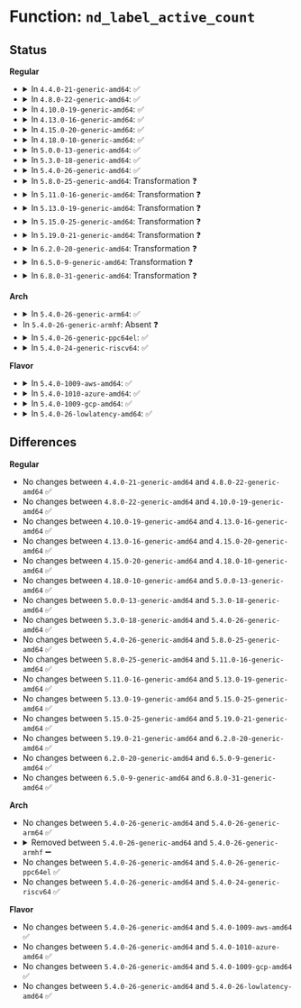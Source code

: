 # Function: <code>nd_label_active_count</code>

## Status
<b>Regular</b>
<ul>
<li>
<details>
<summary>In <code>4.4.0-21-generic-amd64</code>: ✅</summary>

```c
int nd_label_active_count(struct nvdimm_drvdata * ndd)
```

```json
{
  "name": "nd_label_active_count",
  "collision_type": "Unique Global",
  "inline_type": "No",
  "funcs": [
    {
      "addr": 18446744071584741168,
      "name": "nd_label_active_count",
      "external": true,
      "loc": "drivers/nvdimm/label.c:321",
      "file": "drivers/nvdimm/label.c",
      "inline": "seen, unknown",
      "caller_inline": [],
      "caller_func": [
        "drivers/nvdimm/namespace_devs.c:nd_region_register_namespaces"
      ]
    }
  ],
  "symbols": [
    {
      "addr": 18446744071584741168,
      "name": "nd_label_active_count",
      "section": ".text",
      "bind": "STB_GLOBAL",
      "size": 273
    }
  ]
}
```
</details>
</li>
<li>
<details>
<summary>In <code>4.8.0-22-generic-amd64</code>: ✅</summary>

```c
int nd_label_active_count(struct nvdimm_drvdata * ndd)
```

```json
{
  "name": "nd_label_active_count",
  "collision_type": "Unique Global",
  "inline_type": "No",
  "funcs": [
    {
      "addr": 18446744071585093456,
      "name": "nd_label_active_count",
      "external": true,
      "loc": "drivers/nvdimm/label.c:321",
      "file": "drivers/nvdimm/label.c",
      "inline": "seen, unknown",
      "caller_inline": [],
      "caller_func": [
        "drivers/nvdimm/namespace_devs.c:nd_region_register_namespaces"
      ]
    }
  ],
  "symbols": [
    {
      "addr": 18446744071585093456,
      "name": "nd_label_active_count",
      "section": ".text",
      "bind": "STB_GLOBAL",
      "size": 266
    }
  ]
}
```
</details>
</li>
<li>
<details>
<summary>In <code>4.10.0-19-generic-amd64</code>: ✅</summary>

```c
int nd_label_active_count(struct nvdimm_drvdata * ndd)
```

```json
{
  "name": "nd_label_active_count",
  "collision_type": "Unique Global",
  "inline_type": "No",
  "funcs": [
    {
      "addr": 18446744071585281040,
      "name": "nd_label_active_count",
      "external": true,
      "loc": "drivers/nvdimm/label.c:321",
      "file": "drivers/nvdimm/label.c",
      "inline": "seen, unknown",
      "caller_inline": [],
      "caller_func": [
        "drivers/nvdimm/namespace_devs.c:nd_region_register_namespaces"
      ]
    }
  ],
  "symbols": [
    {
      "addr": 18446744071585281040,
      "name": "nd_label_active_count",
      "section": ".text",
      "bind": "STB_GLOBAL",
      "size": 266
    }
  ]
}
```
</details>
</li>
<li>
<details>
<summary>In <code>4.13.0-16-generic-amd64</code>: ✅</summary>

```c
int nd_label_active_count(struct nvdimm_drvdata * ndd)
```

```json
{
  "name": "nd_label_active_count",
  "collision_type": "Unique Global",
  "inline_type": "No",
  "funcs": [
    {
      "addr": 18446744071585366352,
      "name": "nd_label_active_count",
      "external": true,
      "loc": "drivers/nvdimm/label.c:402",
      "file": "drivers/nvdimm/label.c",
      "inline": "seen, unknown",
      "caller_inline": [],
      "caller_func": [
        "drivers/nvdimm/namespace_devs.c:nd_region_register_namespaces"
      ]
    }
  ],
  "symbols": [
    {
      "addr": 18446744071585366352,
      "name": "nd_label_active_count",
      "section": ".text",
      "bind": "STB_GLOBAL",
      "size": 270
    }
  ]
}
```
</details>
</li>
<li>
<details>
<summary>In <code>4.15.0-20-generic-amd64</code>: ✅</summary>

```c
int nd_label_active_count(struct nvdimm_drvdata * ndd)
```

```json
{
  "name": "nd_label_active_count",
  "collision_type": "Unique Global",
  "inline_type": "No",
  "funcs": [
    {
      "addr": 18446744071585794128,
      "name": "nd_label_active_count",
      "external": true,
      "loc": "drivers/nvdimm/label.c:404",
      "file": "drivers/nvdimm/label.c",
      "inline": "seen, unknown",
      "caller_inline": [],
      "caller_func": [
        "drivers/nvdimm/namespace_devs.c:nd_region_register_namespaces"
      ]
    }
  ],
  "symbols": [
    {
      "addr": 18446744071585794128,
      "name": "nd_label_active_count",
      "section": ".text",
      "bind": "STB_GLOBAL",
      "size": 270
    }
  ]
}
```
</details>
</li>
<li>
<details>
<summary>In <code>4.18.0-10-generic-amd64</code>: ✅</summary>

```c
int nd_label_active_count(struct nvdimm_drvdata * ndd)
```

```json
{
  "name": "nd_label_active_count",
  "collision_type": "Unique Global",
  "inline_type": "No",
  "funcs": [
    {
      "addr": 18446744071586040672,
      "name": "nd_label_active_count",
      "external": true,
      "loc": "drivers/nvdimm/label.c:413",
      "file": "drivers/nvdimm/label.c",
      "inline": "seen, unknown",
      "caller_inline": [],
      "caller_func": [
        "drivers/nvdimm/namespace_devs.c:nd_region_register_namespaces"
      ]
    }
  ],
  "symbols": [
    {
      "addr": 18446744071586040672,
      "name": "nd_label_active_count",
      "section": ".text",
      "bind": "STB_GLOBAL",
      "size": 252
    }
  ]
}
```
</details>
</li>
<li>
<details>
<summary>In <code>5.0.0-13-generic-amd64</code>: ✅</summary>

```c
int nd_label_active_count(struct nvdimm_drvdata * ndd)
```

```json
{
  "name": "nd_label_active_count",
  "collision_type": "Unique Global",
  "inline_type": "No",
  "funcs": [
    {
      "addr": 18446744071586180784,
      "name": "nd_label_active_count",
      "external": true,
      "loc": "drivers/nvdimm/label.c:543",
      "file": "drivers/nvdimm/label.c",
      "inline": "seen, unknown",
      "caller_inline": [],
      "caller_func": [
        "drivers/nvdimm/namespace_devs.c:nd_region_register_namespaces"
      ]
    }
  ],
  "symbols": [
    {
      "addr": 18446744071586180784,
      "name": "nd_label_active_count",
      "section": ".text",
      "bind": "STB_GLOBAL",
      "size": 252
    }
  ]
}
```
</details>
</li>
<li>
<details>
<summary>In <code>5.3.0-18-generic-amd64</code>: ✅</summary>

```c
int nd_label_active_count(struct nvdimm_drvdata * ndd)
```

```json
{
  "name": "nd_label_active_count",
  "collision_type": "Unique Global",
  "inline_type": "No",
  "funcs": [
    {
      "addr": 18446744071586417728,
      "name": "nd_label_active_count",
      "external": true,
      "loc": "drivers/nvdimm/label.c:540",
      "file": "drivers/nvdimm/label.c",
      "inline": "seen, unknown",
      "caller_inline": [],
      "caller_func": [
        "drivers/nvdimm/namespace_devs.c:nd_region_register_namespaces"
      ]
    }
  ],
  "symbols": [
    {
      "addr": 18446744071586417728,
      "name": "nd_label_active_count",
      "section": ".text",
      "bind": "STB_GLOBAL",
      "size": 256
    }
  ]
}
```
</details>
</li>
<li>
<details>
<summary>In <code>5.4.0-26-generic-amd64</code>: ✅</summary>

```c
int nd_label_active_count(struct nvdimm_drvdata * ndd)
```

```json
{
  "name": "nd_label_active_count",
  "collision_type": "Unique Global",
  "inline_type": "No",
  "funcs": [
    {
      "addr": 18446744071586564416,
      "name": "nd_label_active_count",
      "external": true,
      "loc": "drivers/nvdimm/label.c:535",
      "file": "drivers/nvdimm/label.c",
      "inline": "seen, unknown",
      "caller_inline": [],
      "caller_func": [
        "drivers/nvdimm/namespace_devs.c:nd_region_register_namespaces"
      ]
    }
  ],
  "symbols": [
    {
      "addr": 18446744071586564416,
      "name": "nd_label_active_count",
      "section": ".text",
      "bind": "STB_GLOBAL",
      "size": 277
    }
  ]
}
```
</details>
</li>
<li>
<details>
<summary>In <code>5.8.0-25-generic-amd64</code>: Transformation ❓</summary>

```c
int nd_label_active_count(struct nvdimm_drvdata * ndd)
```

```json
{
  "name": "nd_label_active_count",
  "collision_type": "Unique Global",
  "inline_type": "No",
  "funcs": [
    {
      "addr": 0,
      "name": "nd_label_active_count",
      "external": true,
      "loc": "drivers/nvdimm/label.c:535",
      "file": "drivers/nvdimm/label.c",
      "inline": "seen, unknown",
      "caller_inline": [],
      "caller_func": [
        "drivers/nvdimm/namespace_devs.c:init_active_labels"
      ]
    }
  ],
  "symbols": [
    {
      "addr": 18446744071587355877,
      "name": "nd_label_active_count.cold",
      "section": ".text",
      "bind": "STB_LOCAL",
      "size": 179
    },
    {
      "addr": 18446744071587348848,
      "name": "nd_label_active_count",
      "section": ".text",
      "bind": "STB_GLOBAL",
      "size": 392
    }
  ]
}
```
</details>
</li>
<li>
<details>
<summary>In <code>5.11.0-16-generic-amd64</code>: Transformation ❓</summary>

```c
int nd_label_active_count(struct nvdimm_drvdata * ndd)
```

```json
{
  "name": "nd_label_active_count",
  "collision_type": "Unique Global",
  "inline_type": "No",
  "funcs": [
    {
      "addr": 0,
      "name": "nd_label_active_count",
      "external": true,
      "loc": "drivers/nvdimm/label.c:535",
      "file": "drivers/nvdimm/label.c",
      "inline": "seen, unknown",
      "caller_inline": [],
      "caller_func": [
        "drivers/nvdimm/namespace_devs.c:init_active_labels"
      ]
    }
  ],
  "symbols": [
    {
      "addr": 18446744071591517385,
      "name": "nd_label_active_count.cold",
      "section": ".text",
      "bind": "STB_LOCAL",
      "size": 179
    },
    {
      "addr": 18446744071587410368,
      "name": "nd_label_active_count",
      "section": ".text",
      "bind": "STB_GLOBAL",
      "size": 392
    }
  ]
}
```
</details>
</li>
<li>
<details>
<summary>In <code>5.13.0-19-generic-amd64</code>: Transformation ❓</summary>

```c
int nd_label_active_count(struct nvdimm_drvdata * ndd)
```

```json
{
  "name": "nd_label_active_count",
  "collision_type": "Unique Global",
  "inline_type": "No",
  "funcs": [
    {
      "addr": 0,
      "name": "nd_label_active_count",
      "external": true,
      "loc": "drivers/nvdimm/label.c:535",
      "file": "drivers/nvdimm/label.c",
      "inline": "seen, unknown",
      "caller_inline": [],
      "caller_func": [
        "drivers/nvdimm/namespace_devs.c:init_active_labels"
      ]
    }
  ],
  "symbols": [
    {
      "addr": 18446744071591459362,
      "name": "nd_label_active_count.cold",
      "section": ".text",
      "bind": "STB_LOCAL",
      "size": 179
    },
    {
      "addr": 18446744071587292320,
      "name": "nd_label_active_count",
      "section": ".text",
      "bind": "STB_GLOBAL",
      "size": 419
    }
  ]
}
```
</details>
</li>
<li>
<details>
<summary>In <code>5.15.0-25-generic-amd64</code>: Transformation ❓</summary>

```c
int nd_label_active_count(struct nvdimm_drvdata * ndd)
```

```json
{
  "name": "nd_label_active_count",
  "collision_type": "Unique Global",
  "inline_type": "No",
  "funcs": [
    {
      "addr": 0,
      "name": "nd_label_active_count",
      "external": true,
      "loc": "drivers/nvdimm/label.c:551",
      "file": "drivers/nvdimm/label.c",
      "inline": "seen, unknown",
      "caller_inline": [],
      "caller_func": [
        "drivers/nvdimm/namespace_devs.c:init_active_labels"
      ]
    }
  ],
  "symbols": [
    {
      "addr": 18446744071592522685,
      "name": "nd_label_active_count.cold",
      "section": ".text",
      "bind": "STB_LOCAL",
      "size": 34
    },
    {
      "addr": 18446744071587859120,
      "name": "nd_label_active_count",
      "section": ".text",
      "bind": "STB_GLOBAL",
      "size": 405
    }
  ]
}
```
</details>
</li>
<li>
<details>
<summary>In <code>5.19.0-21-generic-amd64</code>: Transformation ❓</summary>

```c
int nd_label_active_count(struct nvdimm_drvdata * ndd)
```

```json
{
  "name": "nd_label_active_count",
  "collision_type": "Unique Global",
  "inline_type": "No",
  "funcs": [
    {
      "addr": 0,
      "name": "nd_label_active_count",
      "external": true,
      "loc": "drivers/nvdimm/label.c:556",
      "file": "drivers/nvdimm/label.c",
      "inline": "seen, unknown",
      "caller_inline": [],
      "caller_func": [
        "drivers/nvdimm/namespace_devs.c:init_active_labels"
      ]
    }
  ],
  "symbols": [
    {
      "addr": 18446744071594393280,
      "name": "nd_label_active_count.cold",
      "section": ".text",
      "bind": "STB_LOCAL",
      "size": 169
    },
    {
      "addr": 18446744071589210496,
      "name": "nd_label_active_count",
      "section": ".text",
      "bind": "STB_GLOBAL",
      "size": 428
    }
  ]
}
```
</details>
</li>
<li>
<details>
<summary>In <code>6.2.0-20-generic-amd64</code>: Transformation ❓</summary>

```c
int nd_label_active_count(struct nvdimm_drvdata * ndd)
```

```json
{
  "name": "nd_label_active_count",
  "collision_type": "Unique Global",
  "inline_type": "No",
  "funcs": [
    {
      "addr": 0,
      "name": "nd_label_active_count",
      "external": true,
      "loc": "drivers/nvdimm/label.c:556",
      "file": "drivers/nvdimm/label.c",
      "inline": "seen, unknown",
      "caller_inline": [],
      "caller_func": [
        "drivers/nvdimm/namespace_devs.c:init_active_labels"
      ]
    }
  ],
  "symbols": [
    {
      "addr": 18446744071596257239,
      "name": "nd_label_active_count.cold",
      "section": ".text",
      "bind": "STB_LOCAL",
      "size": 140
    },
    {
      "addr": 18446744071590766048,
      "name": "nd_label_active_count",
      "section": ".text",
      "bind": "STB_GLOBAL",
      "size": 301
    }
  ]
}
```
</details>
</li>
<li>
<details>
<summary>In <code>6.5.0-9-generic-amd64</code>: Transformation ❓</summary>

```c
int nd_label_active_count(struct nvdimm_drvdata * ndd)
```

```json
{
  "name": "nd_label_active_count",
  "collision_type": "Unique Global",
  "inline_type": "No",
  "funcs": [
    {
      "addr": 0,
      "name": "nd_label_active_count",
      "external": true,
      "loc": "drivers/nvdimm/label.c:556",
      "file": "drivers/nvdimm/label.c",
      "inline": "seen, unknown",
      "caller_inline": [],
      "caller_func": [
        "drivers/nvdimm/namespace_devs.c:init_active_labels"
      ]
    }
  ],
  "symbols": [
    {
      "addr": 18446744071596785343,
      "name": "nd_label_active_count.cold",
      "section": ".text",
      "bind": "STB_LOCAL",
      "size": 136
    },
    {
      "addr": 18446744071591107472,
      "name": "nd_label_active_count",
      "section": ".text",
      "bind": "STB_GLOBAL",
      "size": 301
    }
  ]
}
```
</details>
</li>
<li>
<details>
<summary>In <code>6.8.0-31-generic-amd64</code>: Transformation ❓</summary>

```c
int nd_label_active_count(struct nvdimm_drvdata * ndd)
```

```json
{
  "name": "nd_label_active_count",
  "collision_type": "Unique Global",
  "inline_type": "No",
  "funcs": [
    {
      "addr": 0,
      "name": "nd_label_active_count",
      "external": true,
      "loc": "drivers/nvdimm/label.c:556",
      "file": "drivers/nvdimm/label.c",
      "inline": "seen, unknown",
      "caller_inline": [],
      "caller_func": [
        "drivers/nvdimm/namespace_devs.c:init_active_labels"
      ]
    }
  ],
  "symbols": [
    {
      "addr": 18446744071597694278,
      "name": "nd_label_active_count.cold",
      "section": ".text",
      "bind": "STB_LOCAL",
      "size": 136
    },
    {
      "addr": 18446744071591452800,
      "name": "nd_label_active_count",
      "section": ".text",
      "bind": "STB_GLOBAL",
      "size": 301
    }
  ]
}
```
</details>
</li>
</ul>
<b>Arch</b>
<ul>
<li>
<details>
<summary>In <code>5.4.0-26-generic-arm64</code>: ✅</summary>

```c
int nd_label_active_count(struct nvdimm_drvdata * ndd)
```

```json
{
  "name": "nd_label_active_count",
  "collision_type": "Unique Global",
  "inline_type": "No",
  "funcs": [
    {
      "addr": 18446603336499454080,
      "name": "nd_label_active_count",
      "external": true,
      "loc": "drivers/nvdimm/label.c:535",
      "file": "drivers/nvdimm/label.c",
      "inline": "seen, unknown",
      "caller_inline": [],
      "caller_func": [
        "drivers/nvdimm/namespace_devs.c:nd_region_register_namespaces"
      ]
    }
  ],
  "symbols": [
    {
      "addr": 18446603336499454080,
      "name": "nd_label_active_count",
      "section": ".text",
      "bind": "STB_GLOBAL",
      "size": 344
    }
  ]
}
```
</details>
</li>
<li>
In <code>5.4.0-26-generic-armhf</code>: Absent ❓
</li>
<li>
<details>
<summary>In <code>5.4.0-26-generic-ppc64el</code>: ✅</summary>

```c
int nd_label_active_count(struct nvdimm_drvdata * ndd)
```

```json
{
  "name": "nd_label_active_count",
  "collision_type": "Unique Global",
  "inline_type": "No",
  "funcs": [
    {
      "addr": 13835058055292714544,
      "name": "nd_label_active_count",
      "external": true,
      "loc": "drivers/nvdimm/label.c:535",
      "file": "drivers/nvdimm/label.c",
      "inline": "seen, unknown",
      "caller_inline": [],
      "caller_func": [
        "drivers/nvdimm/namespace_devs.c:nd_region_register_namespaces"
      ]
    }
  ],
  "symbols": [
    {
      "addr": 13835058055292714544,
      "name": "nd_label_active_count",
      "section": ".text",
      "bind": "STB_GLOBAL",
      "size": 532
    }
  ]
}
```
</details>
</li>
<li>
<details>
<summary>In <code>5.4.0-24-generic-riscv64</code>: ✅</summary>

```c
int nd_label_active_count(struct nvdimm_drvdata * ndd)
```

```json
{
  "name": "nd_label_active_count",
  "collision_type": "Unique Global",
  "inline_type": "No",
  "funcs": [
    {
      "addr": 18446743936276676746,
      "name": "nd_label_active_count",
      "external": true,
      "loc": "drivers/nvdimm/label.c:535",
      "file": "drivers/nvdimm/label.c",
      "inline": "seen, unknown",
      "caller_inline": [],
      "caller_func": [
        "drivers/nvdimm/namespace_devs.c:nd_region_register_namespaces"
      ]
    }
  ],
  "symbols": [
    {
      "addr": 18446743936276676746,
      "name": "nd_label_active_count",
      "section": ".text",
      "bind": "STB_GLOBAL",
      "size": 310
    }
  ]
}
```
</details>
</li>
</ul>
<b>Flavor</b>
<ul>
<li>
<details>
<summary>In <code>5.4.0-1009-aws-amd64</code>: ✅</summary>

```c
int nd_label_active_count(struct nvdimm_drvdata * ndd)
```

```json
{
  "name": "nd_label_active_count",
  "collision_type": "Unique Global",
  "inline_type": "No",
  "funcs": [
    {
      "addr": 18446744071586254896,
      "name": "nd_label_active_count",
      "external": true,
      "loc": "drivers/nvdimm/label.c:535",
      "file": "drivers/nvdimm/label.c",
      "inline": "seen, unknown",
      "caller_inline": [],
      "caller_func": [
        "drivers/nvdimm/namespace_devs.c:nd_region_register_namespaces"
      ]
    }
  ],
  "symbols": [
    {
      "addr": 18446744071586254896,
      "name": "nd_label_active_count",
      "section": ".text",
      "bind": "STB_GLOBAL",
      "size": 277
    }
  ]
}
```
</details>
</li>
<li>
<details>
<summary>In <code>5.4.0-1010-azure-amd64</code>: ✅</summary>

```c
int nd_label_active_count(struct nvdimm_drvdata * ndd)
```

```json
{
  "name": "nd_label_active_count",
  "collision_type": "Unique Global",
  "inline_type": "No",
  "funcs": [
    {
      "addr": 18446744071586073264,
      "name": "nd_label_active_count",
      "external": true,
      "loc": "drivers/nvdimm/label.c:535",
      "file": "drivers/nvdimm/label.c",
      "inline": "seen, unknown",
      "caller_inline": [],
      "caller_func": [
        "drivers/nvdimm/namespace_devs.c:nd_region_register_namespaces"
      ]
    }
  ],
  "symbols": [
    {
      "addr": 18446744071586073264,
      "name": "nd_label_active_count",
      "section": ".text",
      "bind": "STB_GLOBAL",
      "size": 277
    }
  ]
}
```
</details>
</li>
<li>
<details>
<summary>In <code>5.4.0-1009-gcp-amd64</code>: ✅</summary>

```c
int nd_label_active_count(struct nvdimm_drvdata * ndd)
```

```json
{
  "name": "nd_label_active_count",
  "collision_type": "Unique Global",
  "inline_type": "No",
  "funcs": [
    {
      "addr": 18446744071586512384,
      "name": "nd_label_active_count",
      "external": true,
      "loc": "drivers/nvdimm/label.c:535",
      "file": "drivers/nvdimm/label.c",
      "inline": "seen, unknown",
      "caller_inline": [],
      "caller_func": [
        "drivers/nvdimm/namespace_devs.c:nd_region_register_namespaces"
      ]
    }
  ],
  "symbols": [
    {
      "addr": 18446744071586512384,
      "name": "nd_label_active_count",
      "section": ".text",
      "bind": "STB_GLOBAL",
      "size": 277
    }
  ]
}
```
</details>
</li>
<li>
<details>
<summary>In <code>5.4.0-26-lowlatency-amd64</code>: ✅</summary>

```c
int nd_label_active_count(struct nvdimm_drvdata * ndd)
```

```json
{
  "name": "nd_label_active_count",
  "collision_type": "Unique Global",
  "inline_type": "No",
  "funcs": [
    {
      "addr": 18446744071586624128,
      "name": "nd_label_active_count",
      "external": true,
      "loc": "drivers/nvdimm/label.c:535",
      "file": "drivers/nvdimm/label.c",
      "inline": "seen, unknown",
      "caller_inline": [],
      "caller_func": [
        "drivers/nvdimm/namespace_devs.c:nd_region_register_namespaces"
      ]
    }
  ],
  "symbols": [
    {
      "addr": 18446744071586624128,
      "name": "nd_label_active_count",
      "section": ".text",
      "bind": "STB_GLOBAL",
      "size": 277
    }
  ]
}
```
</details>
</li>
</ul>

## Differences
<b>Regular</b>
<ul>
<li>
No changes between <code>4.4.0-21-generic-amd64</code> and <code>4.8.0-22-generic-amd64</code> ✅
</li>
<li>
No changes between <code>4.8.0-22-generic-amd64</code> and <code>4.10.0-19-generic-amd64</code> ✅
</li>
<li>
No changes between <code>4.10.0-19-generic-amd64</code> and <code>4.13.0-16-generic-amd64</code> ✅
</li>
<li>
No changes between <code>4.13.0-16-generic-amd64</code> and <code>4.15.0-20-generic-amd64</code> ✅
</li>
<li>
No changes between <code>4.15.0-20-generic-amd64</code> and <code>4.18.0-10-generic-amd64</code> ✅
</li>
<li>
No changes between <code>4.18.0-10-generic-amd64</code> and <code>5.0.0-13-generic-amd64</code> ✅
</li>
<li>
No changes between <code>5.0.0-13-generic-amd64</code> and <code>5.3.0-18-generic-amd64</code> ✅
</li>
<li>
No changes between <code>5.3.0-18-generic-amd64</code> and <code>5.4.0-26-generic-amd64</code> ✅
</li>
<li>
No changes between <code>5.4.0-26-generic-amd64</code> and <code>5.8.0-25-generic-amd64</code> ✅
</li>
<li>
No changes between <code>5.8.0-25-generic-amd64</code> and <code>5.11.0-16-generic-amd64</code> ✅
</li>
<li>
No changes between <code>5.11.0-16-generic-amd64</code> and <code>5.13.0-19-generic-amd64</code> ✅
</li>
<li>
No changes between <code>5.13.0-19-generic-amd64</code> and <code>5.15.0-25-generic-amd64</code> ✅
</li>
<li>
No changes between <code>5.15.0-25-generic-amd64</code> and <code>5.19.0-21-generic-amd64</code> ✅
</li>
<li>
No changes between <code>5.19.0-21-generic-amd64</code> and <code>6.2.0-20-generic-amd64</code> ✅
</li>
<li>
No changes between <code>6.2.0-20-generic-amd64</code> and <code>6.5.0-9-generic-amd64</code> ✅
</li>
<li>
No changes between <code>6.5.0-9-generic-amd64</code> and <code>6.8.0-31-generic-amd64</code> ✅
</li>
</ul>
<b>Arch</b>
<ul>
<li>
No changes between <code>5.4.0-26-generic-amd64</code> and <code>5.4.0-26-generic-arm64</code> ✅
</li>
<li>
<details>
<summary>Removed between <code>5.4.0-26-generic-amd64</code> and <code>5.4.0-26-generic-armhf</code> ➖</summary>

```c
int nd_label_active_count(struct nvdimm_drvdata * ndd)
```
</details>
</li>
<li>
No changes between <code>5.4.0-26-generic-amd64</code> and <code>5.4.0-26-generic-ppc64el</code> ✅
</li>
<li>
No changes between <code>5.4.0-26-generic-amd64</code> and <code>5.4.0-24-generic-riscv64</code> ✅
</li>
</ul>
<b>Flavor</b>
<ul>
<li>
No changes between <code>5.4.0-26-generic-amd64</code> and <code>5.4.0-1009-aws-amd64</code> ✅
</li>
<li>
No changes between <code>5.4.0-26-generic-amd64</code> and <code>5.4.0-1010-azure-amd64</code> ✅
</li>
<li>
No changes between <code>5.4.0-26-generic-amd64</code> and <code>5.4.0-1009-gcp-amd64</code> ✅
</li>
<li>
No changes between <code>5.4.0-26-generic-amd64</code> and <code>5.4.0-26-lowlatency-amd64</code> ✅
</li>
</ul>
